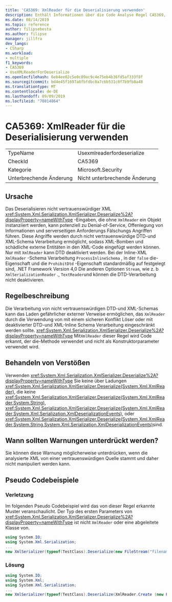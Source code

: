 ```yaml
---
title: 'CA5369: XmlReader für die Deserialisierung verwenden'
description: Enthält Informationen über die Code Analyse Regel CA5369, einschließlich der Gründe, der Behebung von Verstößen und der Zeit, zu der Sie unterdrückt werden soll.
ms.date: 08/14/2019
ms.topic: reference
author: filipsebesta
ms.author: filipse
manager: jillfra
dev_langs:
- CSharp
ms.workload:
- multiple
f1_keywords:
- CA5369
- UseXMLReaderForDeserialize
ms.openlocfilehash: 6eb4ee02c5e0c89ac9c4e75eb4b36fd5af333f8f
ms.sourcegitcommit: bd4e45f1697a8fbfdbc0a7c6b531c8f7b9fb8a48
ms.translationtype: MT
ms.contentlocale: de-DE
ms.lasthandoff: 09/09/2019
ms.locfileid: "70814864"
---
```

# <a name="ca5369-use-xmlreader-for-deserialize"></a>CA5369: XmlReader für die Deserialisierung verwenden

|||
|-|-|
|TypeName|Usexmlreaderfordeserialize|
|CheckId|CA5369|
|Kategorie|Microsoft.Security|
|Unterbrechende Änderung|Nicht unterbrechende Änderung|

## <a name="cause"></a>Ursache

Das Deserialisieren nicht vertrauenswürdiger XML <xref:System.Xml.Serialization.XmlSerializer.Deserialize%2A?displayProperty=nameWithType> -Eingaben, die ohne `XmlReader` ein Objekt instanziiert werden, kann potenziell zu Denial-of-Service, Offenlegung von Informationen und serverseitigen Anforderungs Fälschungs Angriffen führen. Diese Angriffe werden durch nicht vertrauenswürdige DTD-und XML-Schema Verarbeitung ermöglicht, sodass XML-Bomben und schädliche externe Entitäten in den XML-Code eingefügt werden können. Nur mit `XmlReader` kann DTD deaktiviert werden. Bei der Inline-XML `XmlReader` -Schema Verarbeitung `ProcessInlineSchema` , in der `false` die-Eigenschaft und die `ProhibitDtd` -Eigenschaft standardmäßig auf festgelegt sind, .NET Framework Version 4,0 Die anderen Optionen `Stream`, wie z. b `XmlSerializationReader` ., `TextReader`und können die DTD-Verarbeitung nicht deaktivieren.

## <a name="rule-description"></a>Regelbeschreibung

Die Verarbeitung von nicht vertrauenswürdigen DTD-und XML-Schemas kann das Laden gefährlicher externer Verweise ermöglichen, das `XmlReader` durch die Verwendung von mit einem sicheren Konflikt Löser oder mit deaktivierter DTD-und XML-Inline Schema Verarbeitung eingeschränkt werden sollte. <xref:System.Xml.Serialization.XmlSerializer.Deserialize%2A?displayProperty=nameWithType> Mit`XmlReader` dieser Regel wird Code erkannt, der die-Methode verwendet und nicht als Konstruktorparameter verwendet wird.

## <a name="how-to-fix-violations"></a>Behandeln von Verstößen

Verwenden <xref:System.Xml.Serialization.XmlSerializer.Deserialize%2A?displayProperty=nameWithType> Sie keine über Ladungen <xref:System.Xml.Serialization.XmlSerializer.Deserialize(System.Xml.XmlReader)>, die keine <xref:System.Xml.Serialization.XmlSerializer.Deserialize(System.Xml.XmlReader,System.String)>, <xref:System.Xml.Serialization.XmlSerializer.Deserialize(System.Xml.XmlReader,System.Xml.Serialization.XmlDeserializationEvents)>, oder <xref:System.Xml.Serialization.XmlSerializer.Deserialize(System.Xml.XmlReader,System.String,System.Xml.Serialization.XmlDeserializationEvents)>sind.

## <a name="when-to-suppress-warnings"></a>Wann sollten Warnungen unterdrückt werden?

Sie können diese Warnung möglicherweise unterdrücken, wenn die analysierte XML von einer vertrauenswürdigen Quelle stammt und daher nicht manipuliert werden kann.

## <a name="pseudo-code-examples"></a>Pseudo Codebeispiele

### <a name="violation"></a>Verletzung

Im folgenden Pseudo Codebeispiel wird das von dieser Regel erkannte Muster veranschaulicht.
Der Typ des ersten Parameters von <xref:System.Xml.Serialization.XmlSerializer.Deserialize%2A?displayProperty=nameWithType> ist nicht `XmlReader` oder eine abgeleitete Klasse von.

```csharp
using System.IO;
using System.Xml.Serialization;
...
new XmlSerializer(typeof(TestClass).Deserialize(new FileStream("filename", FileMode.Open));
```

### <a name="solution"></a>Lösung

```csharp
using System.IO;
using System.Xml;
using System.Xml.Serialization;
...
new XmlSerializer(typeof(TestClass).Deserialize(XmlReader.Create (new FileStream("filename", FileMode.Open)));
```
